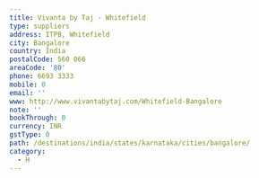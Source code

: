 ```yaml
---
title: Vivanta by Taj - Whitefield
type: suppliers
address: ITPB, Whitefield
city: Bangalore
country: India
postalCode: 560 066
areaCode: '80'
phone: 6693 3333
mobile: 0
email: ''
www: http://www.vivantabytaj.com/Whitefield-Bangalore
note: ''
bookThrough: 0
currency: INR
gstType: 0
path: /destinations/india/states/karnataka/cities/bangalore/
category:
  - H
---
```


